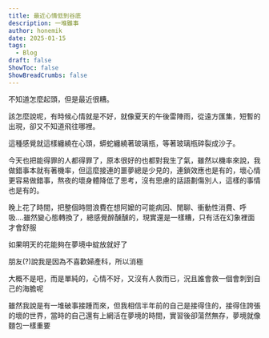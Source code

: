 ```yaml
---
title: 最近心情低到谷底
description: 一堆雖事
author: honemik
date: 2025-01-15
tags:
  - Blog
draft: false
ShowToc: false
ShowBreadCrumbs: false
---
```


不知道怎麼起頭，但是最近很糟。

該怎麼說呢，有時候心情就是不好，就像夏天的午後雷陣雨，從遠方匯集，短暫的出現，卻又不知道飛往哪裡。

這種感覺就這樣纏繞在心頭，蟒蛇纏繞著玻璃瓶，等著玻璃瓶碎裂成沙子。

今天也把能得罪的人都得罪了，原本很好的也都對我生了氣，雖然以機率來說，我做錯事本就有著機率，但這麼接連的噩夢總是少見的，連鎖效應也是有的，壞心情更容易做錯事，熬夜的壞身體降低了思考，沒有思慮的話語劃傷別人，這樣的事情也是有的。

晚上花了時間，把整個時間浪費在想阿嬤的可能病因、閒聊、衝動性消費、呼吸....雖然變心態轉換了，總感覺醉醺醺的，現實還是一樣糟，只有活在幻象裡面才會舒服

如果明天的花能夠在夢境中綻放就好了

朋友(?)說我是因為不喜歡婦產科，所以消極

大概不是吧，而是單純的，心情不好，又沒有人救而已，況且誰會救一個會刺到自己的海膽呢

雖然我說是有一堆破事接踵而來，但我相信半年前的自己是接得住的，接得住誇張的壞的世界，當時的自己還有上網活在夢境的時間，實習後卻蕩然無存，夢境就像麵包一樣重要
